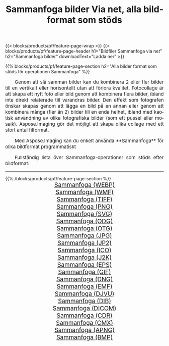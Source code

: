 ﻿---
title: Sammanfoga bilder Via net, alla bildformat som stöds 
weight: 3920
url: /sv/net/merge/ 
lang: sv
langdirlevel: 2
locales: zh-hans,ja,it,ru,de,es,fr,nl,id,lt,pl,pt,vi,tr,ko,zh-hant,ar,hi,th,sv,cs,uk,he
description: Med Aspose.Imaging kan du enkelt Sammanfoga bilder via net
---

{{< blocks/products/pf/feature-page-wrap >}}
{{< blocks/products/pf/feature-page-header h1="Bildfiler Sammanfoga via net" h2="Sammanfoga bilder" downloadText="Ladda ner" >}}


{{% blocks/products/pf/feature-page-section  h2="Alla bilder format som stöds för operationen Sammanfoga" %}}
<p align="justify" style="text-indent:2em;font-size:15px;">
Genom att slå samman bilder kan du kombinera 2 eller fler bilder till en vertikalt eller horisontellt utan att förlora kvalitet. Fotocollage är att skapa ett nytt foto eller bild genom att kombinera flera bilder, ibland inte direkt relaterade till varandras bilder. Den effekt som fotografen önskar skapas genom att lägga en bild på en annan eller genom att kombinera många (fler än 2) bilder till en enda helhet, ibland med kaotisk användning av olika fotografiska bilder (som ett pussel eller mosaik). Aspose.Imaging gör det möjligt att skapa olika collage med ett stort antal filformat.
</p>
<p align="justify" style="text-indent:2em;font-size:15px;">
Med Aspose.Imaging kan du enkelt använda **Sammanfoga** för olika bildformat programmatiskt
</p>
<p align="justify" style="text-indent:2em;font-size:15px;">
Fullständig lista över Sammanfoga-operationer som stöds efter bildformat:
</p>
<hr/>
{{% /blocks/products/pf/feature-page-section %}}
<div class="container-fluid productfamilypage bg-gray">
    <div class="convertypes bg-gray agp-content section">
        <div class="container">
		<div class="row other-converters" style="gap: 10px;font-size: 19px;text-align:center;">
		    <div class='col-md-2 other-converter remove-lp remove-rp'><a href="/imaging/sv/net/merge/webp/" style="padding:15px;">Sammanfoga (WEBP)</a></div><div class='col-md-2 other-converter remove-lp remove-rp'><a href="/imaging/sv/net/merge/wmf/" style="padding:15px;">Sammanfoga (WMF)</a></div><div class='col-md-2 other-converter remove-lp remove-rp'><a href="/imaging/sv/net/merge/tiff/" style="padding:15px;">Sammanfoga (TIFF)</a></div><div class='col-md-2 other-converter remove-lp remove-rp'><a href="/imaging/sv/net/merge/png/" style="padding:15px;">Sammanfoga (PNG)</a></div><div class='col-md-2 other-converter remove-lp remove-rp'><a href="/imaging/sv/net/merge/svg/" style="padding:15px;">Sammanfoga (SVG)</a></div><div class='col-md-2 other-converter remove-lp remove-rp'><a href="/imaging/sv/net/merge/odg/" style="padding:15px;">Sammanfoga (ODG)</a></div><div class='col-md-2 other-converter remove-lp remove-rp'><a href="/imaging/sv/net/merge/otg/" style="padding:15px;">Sammanfoga (OTG)</a></div><div class='col-md-2 other-converter remove-lp remove-rp'><a href="/imaging/sv/net/merge/jpg/" style="padding:15px;">Sammanfoga (JPG)</a></div><div class='col-md-2 other-converter remove-lp remove-rp'><a href="/imaging/sv/net/merge/jp2/" style="padding:15px;">Sammanfoga (JP2)</a></div><div class='col-md-2 other-converter remove-lp remove-rp'><a href="/imaging/sv/net/merge/ico/" style="padding:15px;">Sammanfoga (ICO)</a></div><div class='col-md-2 other-converter remove-lp remove-rp'><a href="/imaging/sv/net/merge/j2k/" style="padding:15px;">Sammanfoga (J2K)</a></div><div class='col-md-2 other-converter remove-lp remove-rp'><a href="/imaging/sv/net/merge/eps/" style="padding:15px;">Sammanfoga (EPS)</a></div><div class='col-md-2 other-converter remove-lp remove-rp'><a href="/imaging/sv/net/merge/gif/" style="padding:15px;">Sammanfoga (GIF)</a></div><div class='col-md-2 other-converter remove-lp remove-rp'><a href="/imaging/sv/net/merge/dng/" style="padding:15px;">Sammanfoga (DNG)</a></div><div class='col-md-2 other-converter remove-lp remove-rp'><a href="/imaging/sv/net/merge/emf/" style="padding:15px;">Sammanfoga (EMF)</a></div><div class='col-md-2 other-converter remove-lp remove-rp'><a href="/imaging/sv/net/merge/djvu/" style="padding:15px;">Sammanfoga (DJVU)</a></div><div class='col-md-2 other-converter remove-lp remove-rp'><a href="/imaging/sv/net/merge/dib/" style="padding:15px;">Sammanfoga (DIB)</a></div><div class='col-md-2 other-converter remove-lp remove-rp'><a href="/imaging/sv/net/merge/dicom/" style="padding:15px;">Sammanfoga (DICOM)</a></div><div class='col-md-2 other-converter remove-lp remove-rp'><a href="/imaging/sv/net/merge/cdr/" style="padding:15px;">Sammanfoga (CDR)</a></div><div class='col-md-2 other-converter remove-lp remove-rp'><a href="/imaging/sv/net/merge/cmx/" style="padding:15px;">Sammanfoga (CMX)</a></div><div class='col-md-2 other-converter remove-lp remove-rp'><a href="/imaging/sv/net/merge/apng/" style="padding:15px;">Sammanfoga (APNG)</a></div><div class='col-md-2 other-converter remove-lp remove-rp'><a href="/imaging/sv/net/merge/bmp/" style="padding:15px;">Sammanfoga (BMP)</a></div>
                </div>
        </div>
    </div>
</div>
<br/>
